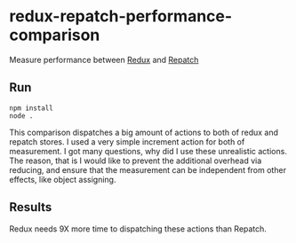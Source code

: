 # redux-repatch-performance-comparison
Measure performance between [Redux](https://www.npmjs.com/package/redux) and [Repatch](https://www.npmjs.com/package/repatch)

## Run

```
npm install
node .
```

This comparison dispatches a big amount of actions to both of redux and repatch stores. I used a very simple increment action for both of measurement. I got many questions, why did I use these unrealistic actions. The reason, that is I would like to prevent the additional overhead via reducing, and ensure that the measurement can be independent from other effects, like object assigning.

## Results

Redux needs 9X more time to dispatching these actions than Repatch.